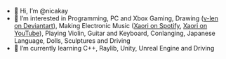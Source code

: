 - 👋 Hi, I’m @nicakay
- 👀 I’m interested in Programming, PC and Xbox Gaming, Drawing ([v-len on Deviantart](https://www.deviantart.com/v-len)), Making Electronic Music ([Xaori on Spotify](https://open.spotify.com/artist/5KzK81mwZ5v4tR4C6G9Pfo?si=FkBiQ_nMTWKy75dcsB4ApA), [Xaori on YouTube](https://www.youtube.com/@xaori340)), Playing Violin, Guitar and Keyboard, Conlanging, Japanese Language, Dolls, Sculptures and Driving 
- 🌱 I’m currently learning C++, Raylib, Unity, Unreal Engine and Driving
<!--- 💞️ I’m looking to collaborate on ...
- 📫 How to reach me ... --->

<!---
nicakay/nicakay is a ✨ special ✨ repository because its `README.md` (this file) appears on your GitHub profile.
You can click the Preview link to take a look at your changes.
--->
